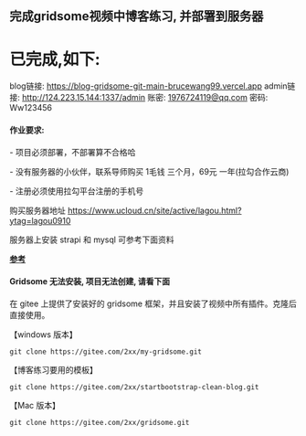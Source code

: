 ## 完成gridsome视频中博客练习, 并部署到服务器
# 已完成,如下: 

blog链接: https://blog-gridsome-git-main-brucewang99.vercel.app
admin链接: http://124.223.15.144:1337/admin 账密: 1976724119@qq.com 密码: Ww123456


#### 作业要求:

 \- 项目必须部署，不部署算不合格哈

 \- 没有服务器的小伙伴，联系导师购买 1毛钱 三个月，69元 一年(拉勾合作云商)

 \- 注册必须使用拉勾平台注册的手机号

  购买服务器地址   https://www.ucloud.cn/site/active/lagou.html?ytag=lagou0910



服务器上安装 strapi 和 mysql 可参考下面资料

**[参考](https://gitee.com/lagoufed/fed-e-questions/blob/master/part3/part3-4/01-%E5%AE%89%E8%A3%85strapi%E5%92%8Cmysql.md)**

#### Gridsome 无法安装, 项目无法创建, 请看下面

在 gitee 上提供了安装好的 gridsome 框架，并且安装了视频中所有插件。克隆后直接使用。

【windows 版本】

```
git clone https://gitee.com/2xx/my-gridsome.git
```

【博客练习要用的模板】

```
git clone https://gitee.com/2xx/startbootstrap-clean-blog.git
```

【Mac 版本】

```
git clone https://gitee.com/2xx/gridsome.git
```
